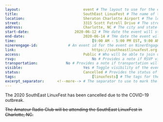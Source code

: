 ```yaml
---
layout:								event # The layout to use for the event page. This should never be changed.
title:								SouthEast LinuxFest # The name of the event.
location:							Sheraton Charlotte Airport # The location or building of the event.
street:								3315 Scott Futrell Drive # The street address of the event.
address:							Charlotte, NC # The city and state of the event.
start-date:						2020-06-12 # THe date the event will start. YYYY-MM-DD.
end-date:							2020-06-14 # THe date the event will end. YYYY-MM-DD.
time:									[9:00 AM - 5:00 PM EST, 9:00 AM - 6:30 PM EST, 9:00 AM - 4:15 PM EST] # The time range of the event. Does not include travel. An array of times for multi-day events.
ninerengage-id:				 # An event id for the event on NinerEngage. Optional.
link:									https://southeastlinuxfest.org # An external link to the event. Optional.
access:								Public # Who will be able to join us for the event. Values: 'Club', 'School', or 'Public'.
rsvp:									No # Provides a note if RSVP via email is required. Values: 'Yes', 'No'
transportation:				No # Provides a note if transportation will be provided. Values: 'Yes', 'No'
visible:							Yes # Toggle visibility of the event in feeds. Values: 'Yes', 'No'
status:								Cancelled # Provides the status of the event. Values: 'Attending', 'Planned', 'Cancelled'.
tags:									[linuxfests] # The tags for the event.
excerpt_separator:		<!--more--> # The separator to use to mark the end of the event excerpt.
---
```



The 2020 SouthEast LinuxFest has been cancelled due to the COVID-19 outbreak.

<!--more-->

~~The Amateur Radio Club will be attending the SouthEast LinuxFest in Charlotte, NC.~~
